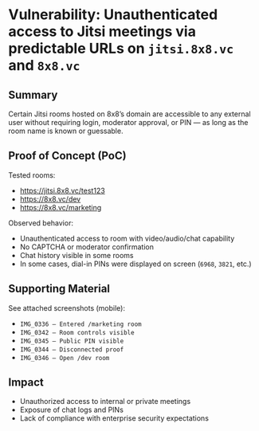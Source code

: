 # Vulnerability: Unauthenticated access to Jitsi meetings via predictable URLs on `jitsi.8x8.vc` and `8x8.vc`

## Summary

Certain Jitsi rooms hosted on 8x8’s domain are accessible to any external user without requiring login, moderator approval, or PIN — as long as the room name is known or guessable.

## Proof of Concept (PoC)

Tested rooms:
- https://jitsi.8x8.vc/test123
- https://8x8.vc/dev
- https://8x8.vc/marketing

Observed behavior:
- Unauthenticated access to room with video/audio/chat capability
- No CAPTCHA or moderator confirmation
- Chat history visible in some rooms
- In some cases, dial-in PINs were displayed on screen (`6968`, `3821`, etc.)

## Supporting Material

See attached screenshots (mobile):
- `IMG_0336 – Entered /marketing room`
- `IMG_0342 – Room controls visible`
- `IMG_0345 – Public PIN visible`
- `IMG_0344 – Disconnected proof`
- `IMG_0346 – Open /dev room`

## Impact

- Unauthorized access to internal or private meetings
- Exposure of chat logs and PINs
- Lack of compliance with enterprise security expectations